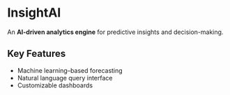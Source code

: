 # InsightAI

An **AI-driven analytics engine** for predictive insights and decision-making.

## Key Features
- Machine learning–based forecasting  
- Natural language query interface  
- Customizable dashboards  
